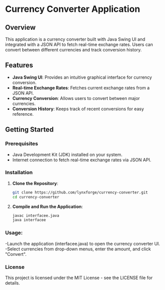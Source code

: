 # Currency Converter Application

## Overview

This application is a currency converter built with Java Swing UI and integrated with a JSON API to fetch real-time exchange rates. Users can convert between different currencies and track conversion history.

## Features

- **Java Swing UI**: Provides an intuitive graphical interface for currency conversion.
- **Real-time Exchange Rates**: Fetches current exchange rates from a JSON API.
- **Currency Conversion**: Allows users to convert between major currencies.
- **Conversion History**: Keeps track of recent conversions for easy reference.

## Getting Started

### Prerequisites

- Java Development Kit (JDK) installed on your system.
- Internet connection to fetch real-time exchange rates via JSON API.

### Installation

1. **Clone the Repository**:

   ```bash
   git clone https://github.com/lynxforge/currency-converter.git
   cd currency-converter
2. **Compile and Run the Application**:
   
    ```bash
    javac interfacee.java
    java interfacee
    
### Usage:
-Launch the application (interfacee.java) to open the currency converter UI.
-Select currencies from drop-down menus, enter the amount, and click "Convert".


### License
This project is licensed under the MIT License - see the LICENSE file for details.
